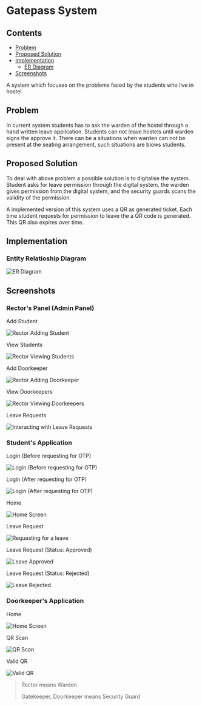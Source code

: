 # Gatepass System

## Contents

- [Problem](#problem)
- [Proposed Solution](#proposed-solution)
- [Implementation](#implementation)
  - [ER Diagram](#entity-relatioship-diagram)
- [Screenshots](#screenshots)

A system which focuses on the problems faced by the students who live in hostel.

## Problem

In current system students has to ask the warden of the hostel through a hand written leave application. Students can not leave hostels until warden signs the approve it. There can be a situations when warden can not be present at the seating arrangement, such situations are blows students.

## Proposed Solution

To deal with above problem a possible solution is to digitalise the system. Student asks for leave permission through the digital system, the warden gives permission from the digital system, and the security guards scans the validity of the permission.

A implemented version of this system uses a QR as generated ticket. Each time student requests for permission to leave the a QR code is generated. This QR also expires over time.

## Implementation

### Entity Relatioship Diagram

![ER Diagram](./images/diagram-erd.png)

## Screenshots

### Rector's Panel (Admin Panel)

Add Student

![Rector Adding Student](./images/rector-student-add.png)

View Students

![Rector Viewing Students](./images/rector-students-view.png)

Add Doorkeeper

![Rector Adding Doorkeeper](./images/rector-doorkeeper-add.png)

View Doorkeepers

![Rector Viewing Doorkeepers](./images/rector-doorkeepers-view.png)

Leave Requests

![Interacting with Leave Requests](./images/rector-leave-permission-requests.png)

### Student's Application

Login (Before requesting for OTP)

![Login (Before requesting for OTP)](./images/student-login-otp-send.png)

Login (After requesting for OTP)

![Login (After requesting for OTP)](./images/student-login-otp-verify.png)

Home

![Home Screen](./images/student-home.png)

Leave Request

![Requesting for a leave](./images/student-leave-application-form.png)

Leave Request (Status: Approved)

![Leave Approved](./images/student-leave-permission-approved.png)

Leave Request (Status: Rejected)

![Leave Rejected](./images/student-leave-permission-Rejected.png)

### Doorkeeper's Application

Home

![Home Screen](./images/doorkeeper-home.png)

QR Scan

![QR Scan](./images/doorkeeper-qr-scan.png)

Valid QR

![Valid QR](./images/doorkeeper-qr-scan-success.png)

> Rector means Warden
>
> Gatekeeper, Doorkeeper means Security Guard
